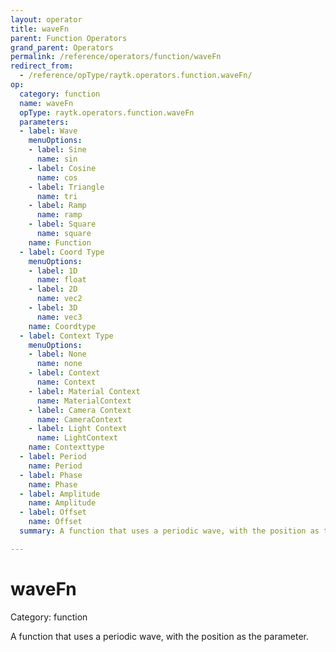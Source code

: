 ```yaml
---
layout: operator
title: waveFn
parent: Function Operators
grand_parent: Operators
permalink: /reference/operators/function/waveFn
redirect_from:
  - /reference/opType/raytk.operators.function.waveFn/
op:
  category: function
  name: waveFn
  opType: raytk.operators.function.waveFn
  parameters:
  - label: Wave
    menuOptions:
    - label: Sine
      name: sin
    - label: Cosine
      name: cos
    - label: Triangle
      name: tri
    - label: Ramp
      name: ramp
    - label: Square
      name: square
    name: Function
  - label: Coord Type
    menuOptions:
    - label: 1D
      name: float
    - label: 2D
      name: vec2
    - label: 3D
      name: vec3
    name: Coordtype
  - label: Context Type
    menuOptions:
    - label: None
      name: none
    - label: Context
      name: Context
    - label: Material Context
      name: MaterialContext
    - label: Camera Context
      name: CameraContext
    - label: Light Context
      name: LightContext
    name: Contexttype
  - label: Period
    name: Period
  - label: Phase
    name: Phase
  - label: Amplitude
    name: Amplitude
  - label: Offset
    name: Offset
  summary: A function that uses a periodic wave, with the position as the parameter.

---
```


# waveFn

Category: function



A function that uses a periodic wave, with the position as the parameter.
